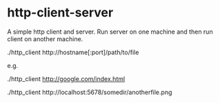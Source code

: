 # http-client-server

A simple http client and server. Run server on one machine and then run client on another machine.

./http_client http://hostname[:port]/path/to/file

e.g.

./http_client http://google.com/index.html

./http_client http://localhost:5678/somedir/anotherfile.png

